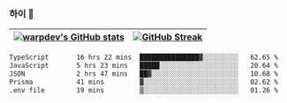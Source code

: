 
### 하이 👋
[![warpdev's GitHub stats](https://github-readme-stats.vercel.app/api?username=warpdev&show_icons=true&theme=vue-dark)](#) |[![GitHub Streak](https://github-readme-streak-stats.herokuapp.com/?user=warpdev&theme=dark)](#)
--- | --- |
<!--START_SECTION:waka-->

```txt
TypeScript       16 hrs 22 mins  ███████████████▓░░░░░░░░░   62.65 %
JavaScript       5 hrs 23 mins   █████░░░░░░░░░░░░░░░░░░░░   20.64 %
JSON             2 hrs 47 mins   ██▓░░░░░░░░░░░░░░░░░░░░░░   10.68 %
Prisma           41 mins         ▓░░░░░░░░░░░░░░░░░░░░░░░░   02.62 %
.env file        19 mins         ▒░░░░░░░░░░░░░░░░░░░░░░░░   01.26 %
```

<!--END_SECTION:waka-->

<!--
**warpdev/warpdev** is a ✨ _special_ ✨ repository because its `README.md` (this file) appears on your GitHub profile.

Here are some ideas to get you started:

- 🔭 I’m currently working on ...
- 🌱 I’m currently learning ...
- 👯 I’m looking to collaborate on ...
- 🤔 I’m looking for help with ...
- 💬 Ask me about ...
- 📫 How to reach me: ...
- 😄 Pronouns: ...
- ⚡ Fun fact: ...
-->
